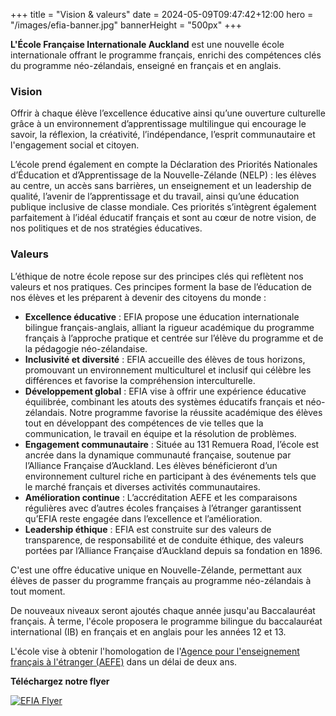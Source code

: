 +++
title = "Vision & valeurs"
date = 2024-05-09T09:47:42+12:00
hero = "/images/efia-banner.jpg"
bannerHeight = "500px"
+++

**L'École Française Internationale Auckland** est une nouvelle école internationale offrant le programme français, enrichi des compétences clés du programme néo-zélandais, enseigné en français et en anglais.

### Vision

Offrir à chaque élève l’excellence éducative ainsi qu’une ouverture culturelle grâce à un environnement d’apprentissage multilingue qui encourage le savoir, la réflexion, la créativité, l’indépendance, l’esprit communautaire et l'engagement social et citoyen.

L’école prend également en compte la Déclaration des Priorités Nationales d’Éducation et d’Apprentissage de la Nouvelle-Zélande (NELP) : les élèves au centre, un accès sans barrières, un enseignement et un leadership de qualité, l’avenir de l’apprentissage et du travail, ainsi qu’une éducation publique inclusive de classe mondiale. Ces priorités s’intègrent également parfaitement à l’idéal éducatif français et sont au cœur de notre vision, de nos politiques et de nos stratégies éducatives.

### Valeurs

L’éthique de notre école repose sur des principes clés qui reflètent nos valeurs et nos pratiques. Ces principes forment la base de l’éducation de nos élèves et les préparent à devenir des citoyens du monde :

- **Excellence éducative** : EFIA propose une éducation internationale bilingue français-anglais, alliant la rigueur académique du programme français à l’approche pratique et centrée sur l’élève du programme et de la pédagogie néo-zélandaise.
- **Inclusivité et diversité** : EFIA accueille des élèves de tous horizons, promouvant un environnement multiculturel et inclusif qui célèbre les différences et favorise la compréhension interculturelle.
- **Développement global** : EFIA vise à offrir une expérience éducative équilibrée, combinant les atouts des systèmes éducatifs français et néo-zélandais. Notre programme favorise la réussite académique des élèves tout en développant des compétences de vie telles que la communication, le travail en équipe et la résolution de problèmes.
- **Engagement communautaire** : Située au 131 Remuera Road, l’école est ancrée dans la dynamique communauté française, soutenue par l’Alliance Française d’Auckland. Les élèves bénéficieront d’un environnement culturel riche en participant à des événements tels que le marché français et diverses activités communautaires.
- **Amélioration continue** : L’accréditation AEFE et les comparaisons régulières avec d’autres écoles françaises à l’étranger garantissent qu’EFIA reste engagée dans l’excellence et l’amélioration.
- **Leadership éthique** : EFIA est construite sur des valeurs de transparence, de responsabilité et de conduite éthique, des valeurs portées par l’Alliance Française d’Auckland depuis sa fondation en 1896.

C'est une offre éducative unique en Nouvelle-Zélande, permettant aux élèves de passer du programme français au programme néo-zélandais à tout moment.

De nouveaux niveaux seront ajoutés chaque année jusqu'au Baccalauréat français. À terme, l'école proposera le programme bilingue du baccalauréat international (IB) en français et en anglais pour les années 12 et 13.

L'école vise à obtenir l'homologation de l'[Agence pour l'enseignement français à l'étranger (AEFE)](../learning/aefe/) dans un délai de deux ans.

**Téléchargez notre flyer**

[![EFIA Flyer](/images/efia-flyer.jpg "EFIA Flyer")](/efia-flyer.pdf)
